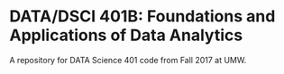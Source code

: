 # DATA/DSCI 401B: Foundations and Applications of Data Analytics
A repository for DATA Science 401 code from Fall 2017 at UMW. 
